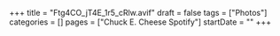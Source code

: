 +++
title = "Ftg4CO_jT4E_1r5_cRlw.avif"
draft = false
tags = ["Photos"]
categories = []
pages = ["Chuck E. Cheese Spotify"]
startDate = ""
+++
